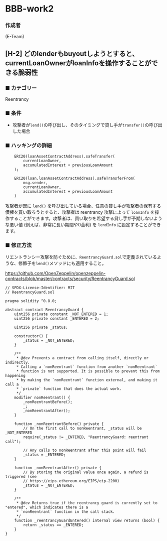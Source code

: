 # BBB-work2

### 作成者

(E-Team)

## [H-2] どのlenderもbuyoutしようとすると、currentLoanOwnerがloanInfoを操作することができる脆弱性

### ■ カテゴリー

Reentrancy

### ■ 条件

- 攻撃者が`lend()`の呼び出し、そのタイミングで貸し手が`transfer()`の呼び出した場合

### ■ ハッキングの詳細

```sol
    ERC20(loanAssetContractAddress).safeTransfer(
        currentLoanOwner,
        accumulatedInterest + previousLoanAmount
    );
```

```sol
    ERC20(loan.loanAssetContractAddress).safeTransferFrom(
        msg.sender,
        currentLoanOwner,
        accumulatedInterest + previousLoanAmount    
    )
```

攻撃者が既に `lend()` を呼び出している場合、任意の貸し手が攻撃者の保有する債権を買い取ろうとすると、攻撃者は reentrancy 攻撃によって `loanInfo` を操作することができます。攻撃者は、買い取りを希望する貸し手が予期しないような悪い値 (例えば、非常に長い期間や0金利) を `lendInfo` に設定することができます。

### ■ 修正方法

リエントランシー攻撃を防ぐために、`ReentrancyGuard.sol`で定義されているような、修飾子を`lend()`メソッドにも適用すること。  

https://github.com/OpenZeppelin/openzeppelin-contracts/blob/master/contracts/security/ReentrancyGuard.sol

```sol
// SPDX-License-Identifier: MIT
// ReentrancyGuard.sol

pragma solidity ^0.8.0;

abstract contract ReentrancyGuard {
    uint256 private constant _NOT_ENTERED = 1;
    uint256 private constant _ENTERED = 2;

    uint256 private _status;

    constructor() {
        _status = _NOT_ENTERED;
    }

    /**
     * @dev Prevents a contract from calling itself, directly or indirectly.
     * Calling a `nonReentrant` function from another `nonReentrant`
     * function is not supported. It is possible to prevent this from happening
     * by making the `nonReentrant` function external, and making it call a
     * `private` function that does the actual work.
     */
    modifier nonReentrant() {
        _nonReentrantBefore();
        _;
        _nonReentrantAfter();
    }

    function _nonReentrantBefore() private {
        // On the first call to nonReentrant, _status will be _NOT_ENTERED
        require(_status != _ENTERED, "ReentrancyGuard: reentrant call");

        // Any calls to nonReentrant after this point will fail
        _status = _ENTERED;
    }

    function _nonReentrantAfter() private {
        // By storing the original value once again, a refund is triggered (see
        // https://eips.ethereum.org/EIPS/eip-2200)
        _status = _NOT_ENTERED;
    }

    /**
     * @dev Returns true if the reentrancy guard is currently set to "entered", which indicates there is a
     * `nonReentrant` function in the call stack.
     */
    function _reentrancyGuardEntered() internal view returns (bool) {
        return _status == _ENTERED;
    }
}
```
